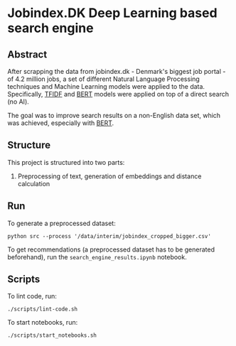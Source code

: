 # Jobindex.DK Deep Learning based search engine

## Abstract
After scrapping the data from jobindex.dk - Denmark's biggest job portal - of 4.2 million jobs, a set of different Natural Language Processing techniques and Machine Learning models were applied to the data. Specifically, [TFIDF](https://en.wikipedia.org/wiki/Tf%E2%80%93idf) and [BERT](https://github.com/google-research/bert) models were applied on top of a direct search (no AI).

The goal was to improve search results on a non-English data set, which was achieved, especially with [BERT](https://github.com/google-research/bert).

## Structure

This project is structured into two parts:

1. Preprocessing of text, generation of embeddings and distance calculation

## Run

To generate a preprocessed dataset:

```
python src --process '/data/interim/jobindex_cropped_bigger.csv'
```

To get recommendations (a preprocessed dataset has to be generated beforehand), run the `search_engine_results.ipynb` notebook.

## Scripts

To lint code, run: 
```
./scripts/lint-code.sh
```

To start notebooks, run:
```
./scripts/start_notebooks.sh
```
